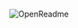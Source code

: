 ![OpenReadme](https://openreadme.vercel.app/api/image-proxy?direct=true&theme=bento&n=Ravi&g=ravixalgorithm&x=ravixalgorithm&l=ravixalgorithm&i=https%3A%2F%2Fmedia.licdn.com%2Fdms%2Fimage%2Fv2%2FD5603AQEYV5Z58t6l8A%2Fprofile-displayphoto-scale_400_400%2FB56ZnhgPOWHkAg-%2F0%2F1760424951727%3Fe%3D1762992000%26v%3Dbeta%26t%3DMKHu8SkrqGJ5rDg4ETT1hW5eFRDbi02iOv1YD0od9Es&p=github.com%2Fravixalgorithm)
